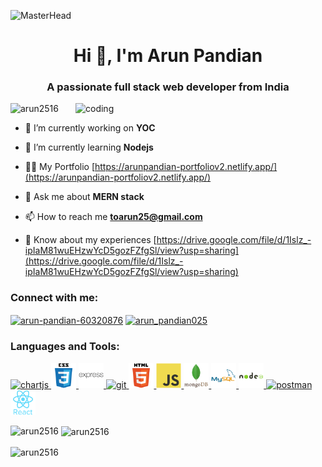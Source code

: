 ![MasterHead](https://jusmarktech.com/public/a/images/pages/web_development.gif)
<h1 align="center">Hi 👋, I'm Arun Pandian</h1>
<h3 align="center">A passionate full stack web developer from India</h3>
<img align="right" alt="coding" width="400" src="https://camo.githubusercontent.com/7b74c6396b4fe40895b2d3da58b95e97abbd2e15c5ef58be30e954fc1b059da8/68747470733a2f2f692e696d6775722e636f6d2f384d75705a48592e676966">

<p align="left"> <img src="https://komarev.com/ghpvc/?username=arun2516&label=Profile%20views&color=0e75b6&style=flat" alt="arun2516" /> </p>

- 🔭 I’m currently working on **YOC**

- 🌱 I’m currently learning **Nodejs**

- 👨‍💻 My Portfolio [https://arunpandian-portfoliov2.netlify.app/](https://arunpandian-portfoliov2.netlify.app/)

- 💬 Ask me about **MERN stack**

- 📫 How to reach me **toarun25@gmail.com**

- 📄 Know about my experiences [https://drive.google.com/file/d/1Islz_-ipIaM81wuEHzwYcD5gozFZfgSl/view?usp=sharing](https://drive.google.com/file/d/1Islz_-ipIaM81wuEHzwYcD5gozFZfgSl/view?usp=sharing)

<h3 align="left">Connect with me:</h3>
<p align="left">
<a href="https://linkedin.com/in/arun-pandian-60320876" target="blank"><img align="center" src="https://raw.githubusercontent.com/rahuldkjain/github-profile-readme-generator/master/src/images/icons/Social/linked-in-alt.svg" alt="arun-pandian-60320876" height="30" width="40" /></a>
<a href="https://instagram.com/arun_pandian025" target="blank"><img align="center" src="https://raw.githubusercontent.com/rahuldkjain/github-profile-readme-generator/master/src/images/icons/Social/instagram.svg" alt="arun_pandian025" height="30" width="40" /></a>
</p>

<h3 align="left">Languages and Tools:</h3>
<p align="left"> <a href="https://www.chartjs.org" target="_blank" rel="noreferrer"> <img src="https://www.chartjs.org/media/logo-title.svg" alt="chartjs" width="40" height="40"/> </a> <a href="https://www.w3schools.com/css/" target="_blank" rel="noreferrer"> <img src="https://raw.githubusercontent.com/devicons/devicon/master/icons/css3/css3-original-wordmark.svg" alt="css3" width="40" height="40"/> </a> <a href="https://expressjs.com" target="_blank" rel="noreferrer"> <img src="https://raw.githubusercontent.com/devicons/devicon/master/icons/express/express-original-wordmark.svg" alt="express" width="40" height="40"/> </a> <a href="https://git-scm.com/" target="_blank" rel="noreferrer"> <img src="https://www.vectorlogo.zone/logos/git-scm/git-scm-icon.svg" alt="git" width="40" height="40"/> </a> <a href="https://www.w3.org/html/" target="_blank" rel="noreferrer"> <img src="https://raw.githubusercontent.com/devicons/devicon/master/icons/html5/html5-original-wordmark.svg" alt="html5" width="40" height="40"/> </a> <a href="https://developer.mozilla.org/en-US/docs/Web/JavaScript" target="_blank" rel="noreferrer"> <img src="https://raw.githubusercontent.com/devicons/devicon/master/icons/javascript/javascript-original.svg" alt="javascript" width="40" height="40"/> </a> <a href="https://www.mongodb.com/" target="_blank" rel="noreferrer"> <img src="https://raw.githubusercontent.com/devicons/devicon/master/icons/mongodb/mongodb-original-wordmark.svg" alt="mongodb" width="40" height="40"/> </a> <a href="https://www.mysql.com/" target="_blank" rel="noreferrer"> <img src="https://raw.githubusercontent.com/devicons/devicon/master/icons/mysql/mysql-original-wordmark.svg" alt="mysql" width="40" height="40"/> </a> <a href="https://nodejs.org" target="_blank" rel="noreferrer"> <img src="https://raw.githubusercontent.com/devicons/devicon/master/icons/nodejs/nodejs-original-wordmark.svg" alt="nodejs" width="40" height="40"/> </a> <a href="https://postman.com" target="_blank" rel="noreferrer"> <img src="https://www.vectorlogo.zone/logos/getpostman/getpostman-icon.svg" alt="postman" width="40" height="40"/> </a> <a href="https://reactjs.org/" target="_blank" rel="noreferrer"> <img src="https://raw.githubusercontent.com/devicons/devicon/master/icons/react/react-original-wordmark.svg" alt="react" width="40" height="40"/> </a> </p>

<p><img align="left" src="https://github-readme-stats.vercel.app/api/top-langs?username=arun2516&show_icons=true&locale=en&layout=compact" alt="arun2516" /></p>

<p>&nbsp;<img align="center" src="https://github-readme-stats.vercel.app/api?username=arun2516&show_icons=true&locale=en" alt="arun2516" /></p>

<p><img align="center" src="https://github-readme-streak-stats.herokuapp.com/?user=arun2516&" alt="arun2516" /></p>
